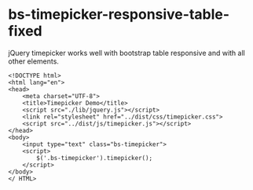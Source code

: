# bs-timepicker-responsive-table-fixed
jQuery timepicker works well with bootstrap table responsive and with all other elements.
```
<!DOCTYPE html>
<html lang="en">
<head>
	<meta charset="UTF-8">
	<title>Timepicker Demo</title>
	<script src="./lib/jquery.js"></script>
	<link rel="stylesheet" href="../dist/css/timepicker.css">
	<script src="../dist/js/timepicker.js"></script>
</head>
<body>
	<input type="text" class="bs-timepicker">
	<script>
		$('.bs-timepicker').timepicker();
	</script>
</body>
</ HTML>
```
